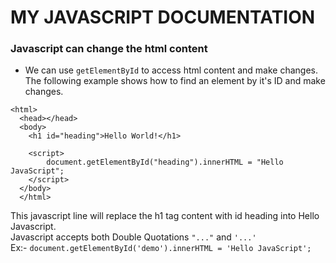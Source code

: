 # MY JAVASCRIPT DOCUMENTATION

### Javascript can change the html content
- We can use ```getElementById``` to access html content and make changes. The following example shows how to find an element by it's ID and make changes.<br/>
```
<html>
  <head></head>
  <body>
    <h1 id="heading">Hello World!</h1>
    
    <script>
        document.getElementById("heading").innerHTML = "Hello JavaScript";
    </script>
  </body>
  </html>
 ``` 
 
 This javascript line will replace the h1 tag content with id heading into Hello Javascript.<br/>
 Javascript accepts both Double Quotations ```"..."``` and ```'...'``` <br/>
 Ex:- ```document.getElementById('demo').innerHTML = 'Hello JavaScript';```
